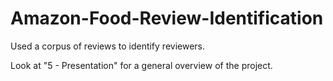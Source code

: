 # Amazon-Food-Review-Identification
Used a corpus of reviews to identify reviewers. 

Look at "5 - Presentation" for a general overview of the project.
